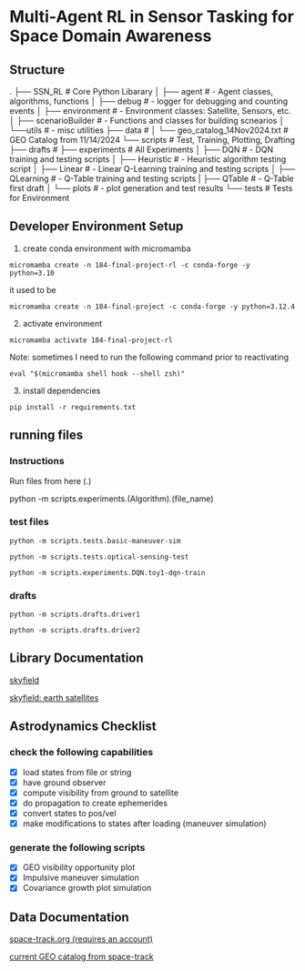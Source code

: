 # Multi-Agent RL in Sensor Tasking for Space Domain Awareness

## Structure

.
├── SSN_RL                              # Core Python Libarary 
│   ├── agent                           # - Agent classes, algorithms, functions
│   ├── debug                           # - logger for debugging and counting events
│   ├── environment                     # - Environment classes: Satellite, Sensors, etc.
│   ├── scenarioBuilder                 # - Functions and classes for building scnearios
│   └──utils                            # - misc utilities
├── data                                # 
│   └── geo_catalog_14Nov2024.txt       # GEO Catalog from 11/14/2024 
└── scripts                             # Test, Training, Plotting, Drafting 
    ├── drafts                          # 
    ├── experiments                     # All Experiments
    │   ├── DQN                         # - DQN training and testing scripts
    │   ├── Heuristic                   # - Heuristic algorithm testing script
    │   ├── Linear                      # - Linear Q-Learning training and testing scripts
    │   ├── QLearning                   # - Q-Table training and testing scripts
    |   ├── QTable                      # - Q-Table first draft
    │   └── plots                       # - plot generation and test results
    └── tests                           # Tests for Environment

## Developer Environment Setup 

1. create conda environment with micromamba 

`micromamba create -n 184-final-project-rl -c conda-forge -y python=3.10`

it used to be

`micromamba create -n 184-final-project -c conda-forge -y python=3.12.4`

2. activate environment 


`micromamba activate 184-final-project-rl`


Note: sometimes I need to run the following command prior to reactivating

`eval "$(micromamba shell hook --shell zsh)"`

3. install dependencies 

`pip install -r requirements.txt`

## running files

### Instructions

Run files from here (.)

python -m scripts.experiments.(Algorithm).(file_name)


### test files

`python -m scripts.tests.basic-maneuver-sim`

`python -m scripts.tests.optical-sensing-test`

`python -m scripts.experiments.DQN.toy1-dqn-train`

### drafts 

`python -m scripts.drafts.driver1`

`python -m scripts.drafts.driver2`


## Library Documentation 

[skyfield](https://rhodesmill.org/skyfield/toc.html)

[skyfield: earth satellites](https://rhodesmill.org/skyfield/earth-satellites.html)

## Astrodynamics Checklist

### check the following capabilities
- [x] load states from file or string
- [x] have ground observer
- [x] compute visibility from ground to satellite
- [x] do propagation to create ephemerides 
- [x] convert states to pos/vel
- [x] make modifications to states after loading (maneuver simulation)

### generate the following scripts 
- [x] GEO visibility opportunity plot 
- [x] Impulsive maneuver simulation 
- [x] Covariance growth plot simulation

## Data Documentation 


[space-track.org (requires an account)](https://www.space-track.org/#/Landing)

[current GEO catalog from space-track](https://www.space-track.org/basicspacedata/query/class/gp/EPOCH/%3Enow-30/MEAN_MOTION/0.99--1.01/ECCENTRICITY/%3C0.01/OBJECT_TYPE/payload/orderby/NORAD_CAT_ID,EPOCH/format/3le)

